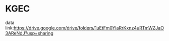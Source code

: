 # KGEC
data link:https://drive.google.com/drive/folders/1uEtFm0YlaRrKxnz4uRTmWZJaO3AReNdJ?usp=sharing
